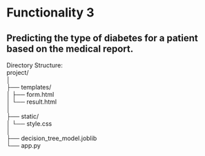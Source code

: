 # Functionality 3 
## Predicting the type of diabetes for a patient based on the medical report.
  
Directory Structure:  
project/  
│  
├── templates/  
│   ├── form.html  
│   └── result.html  
│  
├── static/  
│   └── style.css  
│  
├── decision_tree_model.joblib  
└── app.py  
